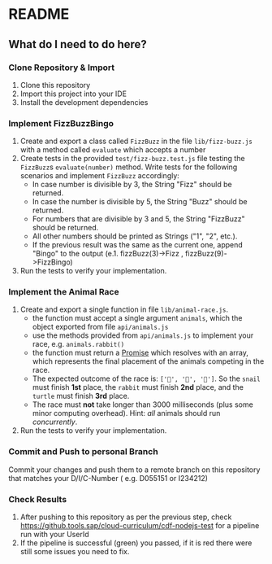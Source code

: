 # README

## What do I need to do here?

### Clone Repository & Import
1. Clone this repository
2. Import this project into your IDE
3. Install the development dependencies

### Implement FizzBuzzBingo
1. Create and export a class called `FizzBuzz` in the file `lib/fizz-buzz.js` with a method called `evaluate` which accepts a number
2. Create tests in the provided `test/fizz-buzz.test.js` file testing the `FizzBuzz`s `evaluate(number)` method. Write tests for the following scenarios and implement `FizzBuzz` accordingly:
    - In case number is divisible by 3, the String "Fizz" should be returned.
    - In case the number is divisible by 5, the String "Buzz" should be returned.
    - For numbers that are divisible by 3 and 5, the String "FizzBuzz" should be returned.
    - All other numbers should be printed as Strings ("1", "2", etc.).
    - If the previous result was the same as the current one, append "Bingo" to the output (e.1. fizzBuzz(3)->Fizz , fizzBuzz(9)->FizzBingo)
3. Run the tests to verify your implementation.

### Implement the Animal Race
1. Create and export a single function in file `lib/animal-race.js`.
    - the function must accept a single argument `animals`, which the object exported from file `api/animals.js`
    - use the methods provided from `api/animals.js` to implement your race, e.g. `animals.rabbit()`
    - the function must return a [Promise](https://developer.mozilla.org/en-US/docs/Web/JavaScript/Reference/Global_Objects/Promise) which resolves with an array, which represents the final placement of the animals competing in the race.
    - The expected outcome of the race is: `['🐌', '🐇', '🐢']`. So the `snail` must finish **1st** place, the `rabbit` must finish **2nd** place, and the `turtle` must finish **3rd** place.
    - The race must **not** take longer than 3000 milliseconds (plus some minor computing overhead). Hint: *all* animals should run *concurrently*.
2. Run the tests to verify your implementation.

### Commit and Push to personal Branch
Commit your changes and push them to a remote branch on this repository that matches your D/I/C-Number ( e.g. D055151 or I234212)

### Check Results
1. After pushing to this repository as per the previous step, check https://github.tools.sap/cloud-curriculum/cdf-nodejs-test for a pipeline run with your UserId
1. If the pipeline is successful (green) you passed, if it is red there were still some issues you need to fix.
